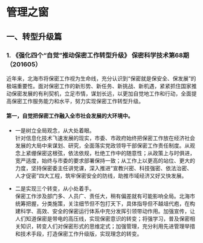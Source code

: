 # 管理之窗

## 一、转型升级篇

### 1. 《强化四个“自觉”推动保密工作转型升级》 保密科学技术第68期（201605）

近年来，北海市将保密工作视为生命线，充分认识到“保密就是保安全、保发展”的极端重要性。面对保密工作的新形势、新任务、新挑战、新机遇，紧紧抓住国家推动保密发展的有利契机，立足市情，谋划长远，以更加自觉地工作和行动，全面提高保密工作服务能力和水平，努力实现保密工作转型升级。

#### 第一，自觉把保密工作融入全市社会发展的大环境中。

* 一是树立全局观念，从大处着眼。       
针对信息化技术飞速发展的现实，市委、市政府始终把保密工作放在经济社会发展的大局中来谋划、研究，全面落实党政领导干部保密工作责任制度。从观念上紧绷保密这根弦，依法依规，杜绝工作中的随意性；从政策上与时俱进，宽严适度，始终与市委的要求部署保持一致；从工作上以更高的站位、更大的力度，坚持保密委主任讲党课，深入推进“宣教兴密、科技强密、依法治密、人才促密”四大工程，筑牢保密安全的防线，助推市域经济又好又快发展。

* 二是实现三个转变，从小处着手。     
保密工作涉及部门多、人员广、责任大，稍有偏差就有可能影响全局。北海市统筹把握，分类施策，关注细节但不包打天下，具体指导但不越俎代庖，在构建科学、高效、安全的保密运行体系中充分发挥引领带动作用。加强宣传，让人们知道保密是带电的高压线，实现保密意识的转变；将强学习，普及保密相关知识，转变人们对保密形式的思维定式；加强管理，充分利用先进管理举措和技术手段，打造保密工作升级版，实现理念的转变。
